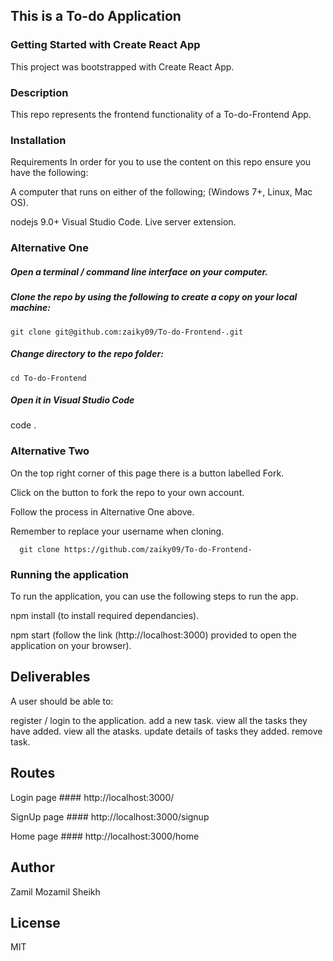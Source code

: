 ## This is a To-do Application

### Getting Started with Create React App

This project was bootstrapped with Create React App.

### Description

This repo represents the frontend functionality of a To-do-Frontend App.

### Installation

Requirements
In order for you to use the content on this repo ensure you have the following:

A computer that runs on either of the following; (Windows 7+, Linux, Mac OS).

nodejs 9.0+ Visual Studio Code. Live server extension.


### Alternative One
##### Open a terminal / command line interface on your computer.

##### Clone the repo by using the following to create a copy on your local machine:

    git clone git@github.com:zaiky09/To-do-Frontend-.git

##### Change directory to the repo folder:

    cd To-do-Frontend

##### Open it in Visual Studio Code

  code .

### Alternative Two

On the top right corner of this page there is a button labelled Fork.

Click on the button to fork the repo to your own account.

Follow the process in Alternative One above.

Remember to replace your username when cloning.

      git clone https://github.com/zaiky09/To-do-Frontend-

### Running the application
To run the application, you can use the following steps to run the app.

npm install (to install required dependancies).

npm start (follow the link  (http://localhost:3000) provided to open the application on your browser).

## Deliverables
A user should be able to:

register / login to the application.
add a new task.
view all the tasks they have added.
view all the atasks.
update details of tasks they added.
remove task.

## Routes
Login page
    #### http://localhost:3000/

SignUp page
    #### http://localhost:3000/signup

Home page
    #### http://localhost:3000/home

## Author
  Zamil Mozamil Sheikh

## License
  MIT